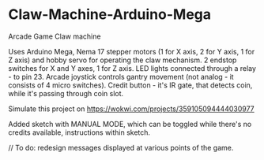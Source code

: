 # Claw-Machine-Arduino-Mega

Arcade Game Claw machine

Uses Arduino Mega, Nema 17 stepper motors (1 for X axis, 2 for Y axis, 1 for Z axis) and hobby servo for operating the claw mechanism. 2 endstop switches for X and Y axes, 1 for Z axis. LED lights connected through a relay - to pin 23. Arcade joystick controls gantry movement (not analog - it consists of 4 micro switches). Credit button - it's IR gate, that detects coin, while it's passing through coin slot.

Simulate this project on https://wokwi.com/projects/359105094444030977

Added sketch with MANUAL MODE, which can be toggled while there's no credits available, instructions within sketch.

// To do: redesign messages displayed at various points of the game.
